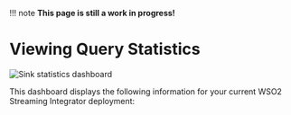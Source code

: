 !!! note
    **This page is still a work in progress!**
    
# Viewing Query Statistics

![Sink statistics dashboard]({{base_path}}/assets/img/streaming/streaming-integrator-grafana-dashboard/sink_statistics_dashboard.png)

This dashboard displays the following information for your current WSO2 Streaming Integrator deployment: